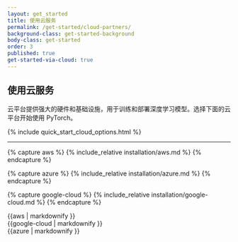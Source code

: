 ```yaml
---
layout: get_started
title: 使用云服务
permalink: /get-started/cloud-partners/
background-class: get-started-background
body-class: get-started
order: 3
published: true
get-started-via-cloud: true
---
```


## 使用云服务

<div class="container-fluid quick-start-module quick-starts">
  <div class="cloud-options-col">
    <p>
    云平台提供强大的硬件和基础设施，用于训练和部署深度学习模型。选择下面的云平台开始使用 PyTorch。
    </p>
    {% include quick_start_cloud_options.html %}
  </div>
</div>

---

{% capture aws %}
{% include_relative installation/aws.md %}
{% endcapture %}

{% capture azure %}
{% include_relative installation/azure.md %}
{% endcapture %}

{% capture google-cloud %}
{% include_relative installation/google-cloud.md %}
{% endcapture %}

<div id="cloud">
  <div class="platform aws">{{aws | markdownify }}</div>
  <div class="platform google-cloud">{{google-cloud | markdownify }}</div>
  <div class="platform microsoft-azure">{{azure | markdownify }}</div>
</div>

<script page-id="get-started-via-cloud-partners" src="{{ site.baseurl }}/assets/menu-tab-selection.js"></script>
<script src="{{ site.baseurl }}/assets/quick-start-module.js"></script>
<script src="{{ site.baseurl }}/assets/show-screencast.js"></script>
<script src="{{ site.baseurl }}/assets/get-started-sidebar.js"></script>
